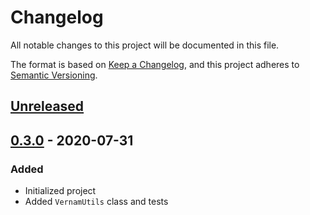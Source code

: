 # Changelog
All notable changes to this project will be documented in this file.

The format is based on [Keep a Changelog](https://keepachangelog.com/en/1.0.0/),
and this project adheres to [Semantic Versioning](https://semver.org/spec/v2.0.0.html).

## [Unreleased]

## [0.3.0] - 2020-07-31
### Added
- Initialized project
- Added `VernamUtils` class and tests

[Unreleased]: https://github.com/ZVernam/vernam-tools/compare/v0.3.0...HEAD
[0.3.0]: https://github.com/ZVernam/vernam-tools/releases/tag/v0.3.0